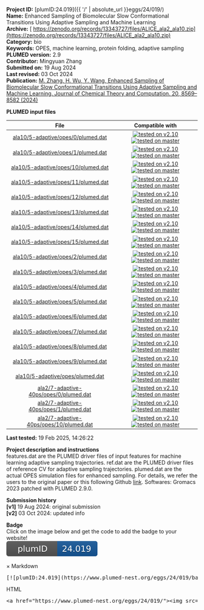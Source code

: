 **Project ID:** [plumID:24.019]({{ '/' | absolute_url }}eggs/24/019/)  
**Name:**  Enhanced Sampling of Biomolecular Slow Conformational Transitions Using Adaptive Sampling and Machine Learning  
**Archive:** [ https://zenodo.org/records/13343727/files/ALICE_ala2_ala10.zip](https://zenodo.org/records/13343727/files/ALICE_ala2_ala10.zip)  
**Category:**  bio  
**Keywords:**  OPES, machine learning, protein folding, adaptive sampling  
**PLUMED version:**  2.9  
**Contributor:**  Mingyuan Zhang  
**Submitted on:** 19 Aug 2024  
**Last revised:** 03 Oct 2024  
**Publication:** [M. Zhang, H. Wu, Y. Wang, Enhanced Sampling of Biomolecular Slow Conformational Transitions Using Adaptive Sampling and Machine Learning. Journal of Chemical Theory and Computation. 20, 8569–8582 (2024)](http://dx.doi.org/10.1021/acs.jctc.4c00764)  
  
**PLUMED input files**  
  
| File     | Compatible with |  
|:--------:|:--------:|  
| [ala10/5-adaptive/opes/0/plumed.dat](./data/ala10/5-adaptive/opes/0/plumed.dat.md) |  [![tested on v2.10](https://img.shields.io/badge/v2.10-passing-green.svg)](data/ala10/5-adaptive/opes/0/plumed.dat.plumed.stderr) [![tested on master](https://img.shields.io/badge/master-passing-green.svg)](data/ala10/5-adaptive/opes/0/plumed.dat.plumed_master.stderr) |  
| [ala10/5-adaptive/opes/1/plumed.dat](./data/ala10/5-adaptive/opes/1/plumed.dat.md) |  [![tested on v2.10](https://img.shields.io/badge/v2.10-passing-green.svg)](data/ala10/5-adaptive/opes/1/plumed.dat.plumed.stderr) [![tested on master](https://img.shields.io/badge/master-passing-green.svg)](data/ala10/5-adaptive/opes/1/plumed.dat.plumed_master.stderr) |  
| [ala10/5-adaptive/opes/10/plumed.dat](./data/ala10/5-adaptive/opes/10/plumed.dat.md) |  [![tested on v2.10](https://img.shields.io/badge/v2.10-passing-green.svg)](data/ala10/5-adaptive/opes/10/plumed.dat.plumed.stderr) [![tested on master](https://img.shields.io/badge/master-passing-green.svg)](data/ala10/5-adaptive/opes/10/plumed.dat.plumed_master.stderr) |  
| [ala10/5-adaptive/opes/11/plumed.dat](./data/ala10/5-adaptive/opes/11/plumed.dat.md) |  [![tested on v2.10](https://img.shields.io/badge/v2.10-passing-green.svg)](data/ala10/5-adaptive/opes/11/plumed.dat.plumed.stderr) [![tested on master](https://img.shields.io/badge/master-passing-green.svg)](data/ala10/5-adaptive/opes/11/plumed.dat.plumed_master.stderr) |  
| [ala10/5-adaptive/opes/12/plumed.dat](./data/ala10/5-adaptive/opes/12/plumed.dat.md) |  [![tested on v2.10](https://img.shields.io/badge/v2.10-passing-green.svg)](data/ala10/5-adaptive/opes/12/plumed.dat.plumed.stderr) [![tested on master](https://img.shields.io/badge/master-passing-green.svg)](data/ala10/5-adaptive/opes/12/plumed.dat.plumed_master.stderr) |  
| [ala10/5-adaptive/opes/13/plumed.dat](./data/ala10/5-adaptive/opes/13/plumed.dat.md) |  [![tested on v2.10](https://img.shields.io/badge/v2.10-passing-green.svg)](data/ala10/5-adaptive/opes/13/plumed.dat.plumed.stderr) [![tested on master](https://img.shields.io/badge/master-passing-green.svg)](data/ala10/5-adaptive/opes/13/plumed.dat.plumed_master.stderr) |  
| [ala10/5-adaptive/opes/14/plumed.dat](./data/ala10/5-adaptive/opes/14/plumed.dat.md) |  [![tested on v2.10](https://img.shields.io/badge/v2.10-passing-green.svg)](data/ala10/5-adaptive/opes/14/plumed.dat.plumed.stderr) [![tested on master](https://img.shields.io/badge/master-passing-green.svg)](data/ala10/5-adaptive/opes/14/plumed.dat.plumed_master.stderr) |  
| [ala10/5-adaptive/opes/15/plumed.dat](./data/ala10/5-adaptive/opes/15/plumed.dat.md) |  [![tested on v2.10](https://img.shields.io/badge/v2.10-passing-green.svg)](data/ala10/5-adaptive/opes/15/plumed.dat.plumed.stderr) [![tested on master](https://img.shields.io/badge/master-passing-green.svg)](data/ala10/5-adaptive/opes/15/plumed.dat.plumed_master.stderr) |  
| [ala10/5-adaptive/opes/2/plumed.dat](./data/ala10/5-adaptive/opes/2/plumed.dat.md) |  [![tested on v2.10](https://img.shields.io/badge/v2.10-passing-green.svg)](data/ala10/5-adaptive/opes/2/plumed.dat.plumed.stderr) [![tested on master](https://img.shields.io/badge/master-passing-green.svg)](data/ala10/5-adaptive/opes/2/plumed.dat.plumed_master.stderr) |  
| [ala10/5-adaptive/opes/3/plumed.dat](./data/ala10/5-adaptive/opes/3/plumed.dat.md) |  [![tested on v2.10](https://img.shields.io/badge/v2.10-passing-green.svg)](data/ala10/5-adaptive/opes/3/plumed.dat.plumed.stderr) [![tested on master](https://img.shields.io/badge/master-passing-green.svg)](data/ala10/5-adaptive/opes/3/plumed.dat.plumed_master.stderr) |  
| [ala10/5-adaptive/opes/4/plumed.dat](./data/ala10/5-adaptive/opes/4/plumed.dat.md) |  [![tested on v2.10](https://img.shields.io/badge/v2.10-passing-green.svg)](data/ala10/5-adaptive/opes/4/plumed.dat.plumed.stderr) [![tested on master](https://img.shields.io/badge/master-passing-green.svg)](data/ala10/5-adaptive/opes/4/plumed.dat.plumed_master.stderr) |  
| [ala10/5-adaptive/opes/5/plumed.dat](./data/ala10/5-adaptive/opes/5/plumed.dat.md) |  [![tested on v2.10](https://img.shields.io/badge/v2.10-passing-green.svg)](data/ala10/5-adaptive/opes/5/plumed.dat.plumed.stderr) [![tested on master](https://img.shields.io/badge/master-passing-green.svg)](data/ala10/5-adaptive/opes/5/plumed.dat.plumed_master.stderr) |  
| [ala10/5-adaptive/opes/6/plumed.dat](./data/ala10/5-adaptive/opes/6/plumed.dat.md) |  [![tested on v2.10](https://img.shields.io/badge/v2.10-passing-green.svg)](data/ala10/5-adaptive/opes/6/plumed.dat.plumed.stderr) [![tested on master](https://img.shields.io/badge/master-passing-green.svg)](data/ala10/5-adaptive/opes/6/plumed.dat.plumed_master.stderr) |  
| [ala10/5-adaptive/opes/7/plumed.dat](./data/ala10/5-adaptive/opes/7/plumed.dat.md) |  [![tested on v2.10](https://img.shields.io/badge/v2.10-passing-green.svg)](data/ala10/5-adaptive/opes/7/plumed.dat.plumed.stderr) [![tested on master](https://img.shields.io/badge/master-passing-green.svg)](data/ala10/5-adaptive/opes/7/plumed.dat.plumed_master.stderr) |  
| [ala10/5-adaptive/opes/8/plumed.dat](./data/ala10/5-adaptive/opes/8/plumed.dat.md) |  [![tested on v2.10](https://img.shields.io/badge/v2.10-passing-green.svg)](data/ala10/5-adaptive/opes/8/plumed.dat.plumed.stderr) [![tested on master](https://img.shields.io/badge/master-passing-green.svg)](data/ala10/5-adaptive/opes/8/plumed.dat.plumed_master.stderr) |  
| [ala10/5-adaptive/opes/9/plumed.dat](./data/ala10/5-adaptive/opes/9/plumed.dat.md) |  [![tested on v2.10](https://img.shields.io/badge/v2.10-passing-green.svg)](data/ala10/5-adaptive/opes/9/plumed.dat.plumed.stderr) [![tested on master](https://img.shields.io/badge/master-passing-green.svg)](data/ala10/5-adaptive/opes/9/plumed.dat.plumed_master.stderr) |  
| [ala10/5-adaptive/opes/plumed.dat](./data/ala10/5-adaptive/opes/plumed.dat.md) |  [![tested on v2.10](https://img.shields.io/badge/v2.10-passing-green.svg)](data/ala10/5-adaptive/opes/plumed.dat.plumed.stderr) [![tested on master](https://img.shields.io/badge/master-passing-green.svg)](data/ala10/5-adaptive/opes/plumed.dat.plumed_master.stderr) |  
| [ala2/7-adaptive-40ps/opes/0/plumed.dat](./data/ala2/7-adaptive-40ps/opes/0/plumed.dat.md) |  [![tested on v2.10](https://img.shields.io/badge/v2.10-passing-green.svg)](data/ala2/7-adaptive-40ps/opes/0/plumed.dat.plumed.stderr) [![tested on master](https://img.shields.io/badge/master-passing-green.svg)](data/ala2/7-adaptive-40ps/opes/0/plumed.dat.plumed_master.stderr) |  
| [ala2/7-adaptive-40ps/opes/1/plumed.dat](./data/ala2/7-adaptive-40ps/opes/1/plumed.dat.md) |  [![tested on v2.10](https://img.shields.io/badge/v2.10-passing-green.svg)](data/ala2/7-adaptive-40ps/opes/1/plumed.dat.plumed.stderr) [![tested on master](https://img.shields.io/badge/master-passing-green.svg)](data/ala2/7-adaptive-40ps/opes/1/plumed.dat.plumed_master.stderr) |  
| [ala2/7-adaptive-40ps/opes/10/plumed.dat](./data/ala2/7-adaptive-40ps/opes/10/plumed.dat.md) |  [![tested on v2.10](https://img.shields.io/badge/v2.10-passing-green.svg)](data/ala2/7-adaptive-40ps/opes/10/plumed.dat.plumed.stderr) [![tested on master](https://img.shields.io/badge/master-passing-green.svg)](data/ala2/7-adaptive-40ps/opes/10/plumed.dat.plumed_master.stderr) |  
  
**Last tested:**  19 Feb 2025, 14:26:22
  
**Project description and instructions**  
features.dat are the PLUMED driver files of input features for machine learning adaptive sampling trajectories. ref.dat are the PLUMED driver files of reference CV for adaptive sampling trajectories. plumed.dat are the actual OPES simulation files for enhanced sampling. For details, we refer the users to the original paper or this following Github [link](https://github.com/Mingyuan00/Adaptive_Sampling_for_OPES). Softwares: Gromacs 2023 patched with PLUMED 2.9.0.

  
**Submission history**  
**[v1]** 19 Aug 2024: original submission  
**[v2]** 03 Oct 2024: updated info  
  
**Badge**  
Click on the image below and get the code to add the badge to your website!  
<img src="./badge.svg" alt="plumeDnest:24.019" id="myBtn" class="badge">
<div id="myModal" class="modal">
  <div class="modal-content">
    <span class="close">&times;</span>
    Markdown<pre>[![plumID:24.019](https://www.plumed-nest.org/eggs/24/019/badge.svg)](https://www.plumed-nest.org/eggs/24/019/)</pre>
    HTML<pre>&lt;a href="https://www.plumed-nest.org/eggs/24/019/"&gt;&lt;img src="https://www.plumed-nest.org/eggs/24/019/badge.svg" alt="plumID:24.019"&gt;&lt;/a&gt;</pre>
  </div>
</div>
